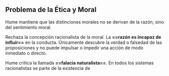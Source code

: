 
## Problema de la Ética y Moral

Hume mantiene que las distinciones morales no se derivan de la razón, sino del sentimiento moral.

Rechaza la concepción racionalista de la moral. La **==razón es incapaz de influir==** en la conducta. Únicamente descubre la verdad o falsedad de las proposiciones y no puede impulsar o impedir una acción de modo inmediato o directo.

Hume critica la llamada **==falacia naturalista==**. En todos los sistemas racionalistas se parte de la existencia de 